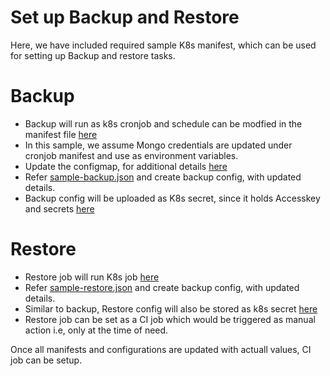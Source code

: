 # Set up Backup and Restore

Here, we have included required sample K8s manifest, which can be used for setting up Backup and restore tasks.

# Backup

* Backup will run as k8s cronjob and schedule can be modfied in the manifest file [here](https://github.com/scmp/alicloud-datax/blob/master/sample/sample/k8s/deploy/cronjob-backup.yaml)
* In this sample, we assume Mongo credentials are updated under cronjob manifest and use as environment variables.
* Update the configmap, for additional details [here](https://github.com/scmp/alicloud-datax/blob/master/sample/k8s/deploy/cm-backup-retention.yaml)
* Refer [sample-backup.json](https://github.com/scmp/alicloud-datax/blob/master/sample/sample-backup.json) and create backup config, with updated details. 
* Backup config will be uploaded as K8s secret, since it holds Accesskey and secrets [here](https://github.com/scmp/alicloud-datax/blob/master/sample/k8s/secret-backup.yaml)


# Restore

* Restore job will run K8s job [here](https://github.com/scmp/alicloud-datax/blob/master/sample/k8s/deploy/job-restore.yaml)
* Refer [sample-restore.json](https://github.com/scmp/alicloud-datax/blob/master/sample/sample-restore.json) and create backup config, with updated details. 
* Similar to backup, Restore config will also be stored as k8s secret [here](https://github.com/scmp/alicloud-datax/blob/master/sample/k8s/secret-restore.yaml)
* Restore job can be set as a CI job which would be triggered as manual action i.e, only at the time of need.


Once all manifests and configurations are updated with actuall values, CI job can be setup.
